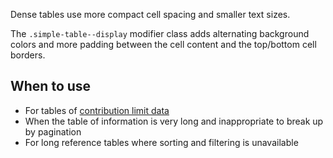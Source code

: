Dense tables use more compact cell spacing and smaller text sizes.

The  `.simple-table--display` modifier class adds alternating background colors and more padding between the cell content and the top/bottom cell borders. 

## When to use
- For tables of [contribution limit data](https://www.fec.gov/help-candidates-and-committees/candidate-taking-receipts/contribution-limits-candidates/)
- When the table of information is very long and inappropriate to break up by pagination
- For long reference tables where sorting and filtering is unavailable
